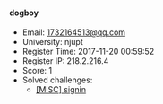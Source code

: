#### dogboy  

* Email: 1732164513@qq.com  
* University: njupt  
* Register Time: 2017-11-20 00:59:52  
* Register IP: 218.2.216.4  
* Score: 1  
* Solved challenges: 
  * [[MISC] signin](https://github.com/SniperOJ/Challenges/blob/master/web/signin.json)  
